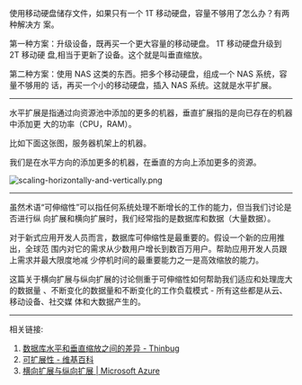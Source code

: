 使用移动硬盘储存文件，如果只有一个 1T 移动硬盘，容量不够用了怎么办？有两种解决方
案。

第一种方案：升级设备，既再买一个更大容量的移动硬盘。 1T 移动硬盘升级到 2T 移动硬
盘,相当于更新了设备。这个就是叫垂直缩放。

第二种方案：使用 NAS 这类的东西。把多个移动硬盘，组成一个 NAS 系统，容量不够用的
话，再买一个小的移动硬盘，插入 NAS 系统。这就是水平扩展。

---

水平扩展是指通过向资源池中添加的更多的机器，垂直扩展指的是向已存在的机器中添加更
大的功率（CPU，RAM）。

比如下面这张图，服务器机架上的机器。

我们是在水平方向的添加更多的机器，在垂直的方向上添加更多的资源。

![scaling-horizontally-and-vertically.png](https://blog-1252349778.cos.ap-beijing.myqcloud.com/2018/scaling-horizontally-and-vertically.png)

---

虽然术语“可伸缩性”可以指任何系统处理不断增长的工作的能力，但当我们讨论是否进行纵
向扩展和横向扩展时，我们经常指的是数据库和数据（大量数据）。

对于新式应用开发人员而言，数据库可伸缩性是最重要的。假设一个新的应用推出，全球范
围内对它的需求从少数用户增长到数百万用户。帮助应用开发人员跟上需求并最大限度地减
少停机时间的最重要能力之一是高效缩放的能力。

这篇关于横向扩展与纵向扩展的讨论侧重于可伸缩性如何帮助我们适应和处理庞大的数据量
、不断变化的数据量和不断变化的工作负载模式 - 所有这些都是从云、移动设备、社交媒
体和大数据产生的。

---

相关链接:

1. [数据库水平和垂直缩放之间的差异 - Thinbug](https://stackoverflow.com/questions/11707879/difference-between-scaling-horizontally-and-vertically-for-databases)
2. [可扩展性 - 维基百科](https://en.wikipedia.org/wiki/Scalability#Horizontal_and_vertical_scaling)
3. [横向扩展与纵向扩展 | Microsoft Azure](https://azure.microsoft.com/zh-cn/overview/scaling-out-vs-scaling-up/#solutions)
